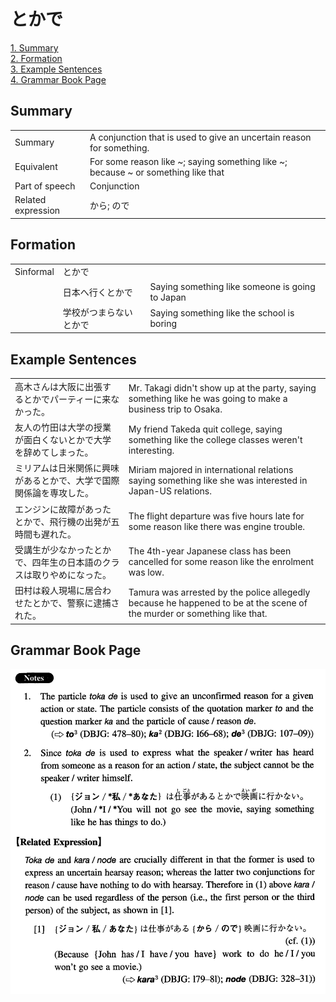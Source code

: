 # とかで

[1. Summary](#summary)<br>
[2. Formation](#formation)<br>
[3. Example Sentences](#example-sentences)<br>
[4. Grammar Book Page](#grammar-book-page)<br>


## Summary

<table><tr>   <td>Summary</td>   <td>A conjunction that is used to give an uncertain reason for something.</td></tr><tr>   <td>Equivalent</td>   <td>For some reason like ~; saying something like ~; because ~ or something like that</td></tr><tr>   <td>Part of speech</td>   <td>Conjunction</td></tr><tr>   <td>Related expression</td>   <td>から; ので</td></tr></table>

## Formation

<table class="table"><tbody><tr class="tr head"><td class="td"><span class="bold">Sinformal</span></td><td class="td"><span class="concept">とかで</span></td><td class="td"></td></tr><tr class="tr"><td class="td"></td><td class="td"><span>日本へ行く</span><span class="concept">とかで</span></td><td class="td"><span>Saying something like someone is going to Japan</span></td></tr><tr class="tr"><td class="td"></td><td class="td"><span>学校がつまらない</span><span class="concept">とかで</span></td><td class="td"><span>Saying something like the school is boring</span></td></tr></tbody></table>

## Example Sentences

<table><tr>   <td>高木さんは大阪に出張するとかでパーティーに来なかった。</td>   <td>Mr. Takagi didn't show up at the party, saying something like he was going to make a business trip to Osaka.</td></tr><tr>   <td>友人の竹田は大学の授業が面白くないとかで大学を辞めてしまった。</td>   <td>My friend Takeda quit college, saying something like the college classes weren't interesting.</td></tr><tr>   <td>ミリアムは日米関係に興味があるとかで、大学で国際関係論を専攻した。</td>   <td>Miriam majored in international relations saying something like she was interested in Japan-US relations.</td></tr><tr>   <td>エンジンに故障があったとかで、飛行機の出発が五時間も遅れた。</td>   <td>The flight departure was five hours late for some reason like there was engine trouble.</td></tr><tr>   <td>受講生が少なかったとかで、四年生の日本語のクラスは取りやめになった。</td>   <td>The 4th-year Japanese class has been cancelled for some reason like the enrolment was low.</td></tr><tr>   <td>田村は殺人現場に居合わせたとかで、警察に逮捕された。</td>   <td>Tamura was arrested by the police allegedly because he happened to be at the scene of the murder or something like that.</td></tr></table>

## Grammar Book Page

![](../img/Intermediateとかで.png)

